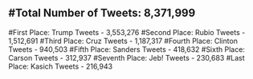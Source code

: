 #Total Number of Tweets: 8,371,999 
---
#First Place: Trump Tweets - 3,553,276
#Second Place: Rubio Tweets - 1,512,691
#Third Place: Cruz Tweets - 1,187,317
#Fourth Place: Clinton Tweets - 940,503
#Fifth Place: Sanders Tweets - 418,632
#Sixth Place: Carson Tweets - 312,937
#Seventh Place: Jeb! Tweets - 230,683
#Last Place: Kasich Tweets - 216,943

